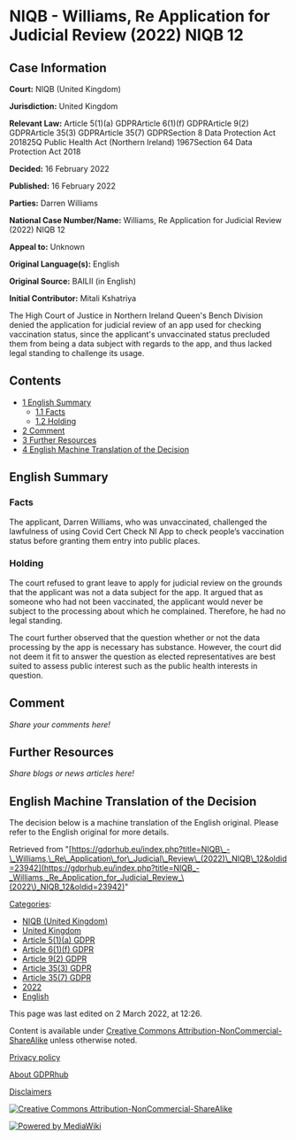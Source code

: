 # NIQB - Williams, Re Application for Judicial Review (2022) NIQB 12

## Case Information

**Court:** NIQB (United Kingdom)

**Jurisdiction:** United Kingdom

**Relevant Law:** Article 5(1)(a) GDPRArticle 6(1)(f) GDPRArticle 9(2) GDPRArticle 35(3) GDPRArticle 35(7) GDPRSection 8 Data Protection Act 201825Q Public Health Act (Northern Ireland) 1967Section 64 Data Protection Act 2018

**Decided:** 16 February 2022

**Published:** 16 February 2022

**Parties:** Darren Williams

**National Case Number/Name:** Williams, Re Application for Judicial Review (2022) NIQB 12

**Appeal to:** Unknown

**Original Language(s):** English

**Original Source:** BAILII (in English)

**Initial Contributor:** Mitali Kshatriya

The High Court of Justice in Northern Ireland Queen's Bench Division denied the application for judicial review of an app used for checking vaccination status, since the applicant's unvaccinated status precluded them from being a data subject with regards to the app, and thus lacked legal standing to challenge its usage.

## Contents

*   [1 English Summary](#English_Summary)
    *   [1.1 Facts](#Facts)
    *   [1.2 Holding](#Holding)
*   [2 Comment](#Comment)
*   [3 Further Resources](#Further_Resources)
*   [4 English Machine Translation of the Decision](#English_Machine_Translation_of_the_Decision)

## English Summary

### Facts

The applicant, Darren Williams, who was unvaccinated, challenged the lawfulness of using Covid Cert Check NI App to check people’s vaccination status before granting them entry into public places.

### Holding

The court refused to grant leave to apply for judicial review on the grounds that the applicant was not a data subject for the app. It argued that as someone who had not been vaccinated, the applicant would never be subject to the processing about which he complained. Therefore, he had no legal standing.

The court further observed that the question whether or not the data processing by the app is necessary has substance. However, the court did not deem it fit to answer the question as elected representatives are best suited to assess public interest such as the public health interests in question.

  

## Comment

_Share your comments here!_

## Further Resources

_Share blogs or news articles here!_

## English Machine Translation of the Decision

The decision below is a machine translation of the English original. Please refer to the English original for more details.

Retrieved from "[https://gdprhub.eu/index.php?title=NIQB\_-\_Williams,\_Re\_Application\_for\_Judicial\_Review\_(2022)\_NIQB\_12&oldid=23942](https://gdprhub.eu/index.php?title=NIQB_-_Williams,_Re_Application_for_Judicial_Review_\(2022\)_NIQB_12&oldid=23942)"

[Categories](/index.php?title=Special:Categories "Special:Categories"):

*   [NIQB (United Kingdom)](/index.php?title=Category:NIQB_\(United_Kingdom\) "Category:NIQB (United Kingdom)")
*   [United Kingdom](/index.php?title=Category:United_Kingdom "Category:United Kingdom")
*   [Article 5(1)(a) GDPR](/index.php?title=Category:Article_5\(1\)\(a\)_GDPR "Category:Article 5(1)(a) GDPR")
*   [Article 6(1)(f) GDPR](/index.php?title=Category:Article_6\(1\)\(f\)_GDPR "Category:Article 6(1)(f) GDPR")
*   [Article 9(2) GDPR](/index.php?title=Category:Article_9\(2\)_GDPR "Category:Article 9(2) GDPR")
*   [Article 35(3) GDPR](/index.php?title=Category:Article_35\(3\)_GDPR "Category:Article 35(3) GDPR")
*   [Article 35(7) GDPR](/index.php?title=Category:Article_35\(7\)_GDPR "Category:Article 35(7) GDPR")
*   [2022](/index.php?title=Category:2022 "Category:2022")
*   [English](/index.php?title=Category:English "Category:English")

This page was last edited on 2 March 2022, at 12:26.

Content is available under [Creative Commons Attribution-NonCommercial-ShareAlike](https://creativecommons.org/licenses/by-nc-sa/4.0/) unless otherwise noted.

[Privacy policy](/index.php?title=GDPRhub:Privacy_policy)

[About GDPRhub](/index.php?title=GDPRhub:About)

[Disclaimers](/index.php?title=GDPRhub:General_disclaimer)

[![Creative Commons Attribution-NonCommercial-ShareAlike](/resources/assets/licenses/cc-by-nc-sa.png)](https://creativecommons.org/licenses/by-nc-sa/4.0/)

[![Powered by MediaWiki](/resources/assets/poweredby_mediawiki_88x31.png)](https://www.mediawiki.org/)